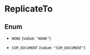 

# ReplicateTo

## Enum


* `NONE` (value: `"NONE"`)

* `SSM_DOCUMENT` (value: `"SSM_DOCUMENT"`)




